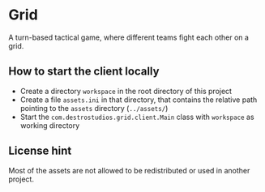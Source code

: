 # Grid
A turn-based tactical game, where different teams fight each other on a grid.

## How to start the client locally
- Create a directory `workspace` in the root directory of this project
- Create a file `assets.ini` in that directory, that contains the relative path pointing to the `assets` directory (`../assets/`)
- Start the `com.destrostudios.grid.client.Main` class with `workspace` as working directory

## License hint
Most of the assets are not allowed to be redistributed or used in another project.